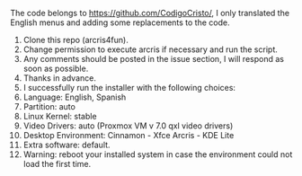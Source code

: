 The code belongs to https://github.com/CodigoCristo/, I only translated the English menus and adding some replacements to the code.
1. Clone this repo (arcris4fun).
2. Change permission to execute arcris if necessary and run the script.
3. Any comments should be posted in the issue section, I will respond as soon as possible.
4. Thanks in advance.
5. I successfully run the installer with the following choices: 
6. Language: English, Spanish
7. Partition: auto
8. Linux Kernel: stable
9. Video Drivers: auto (Proxmox VM v 7.0 qxl video drivers)
10. Desktop Environment: Cinnamon - Xfce Arcris - KDE Lite
11. Extra software: default.
12. Warning: reboot your installed system in case the environment could not load the first time.
